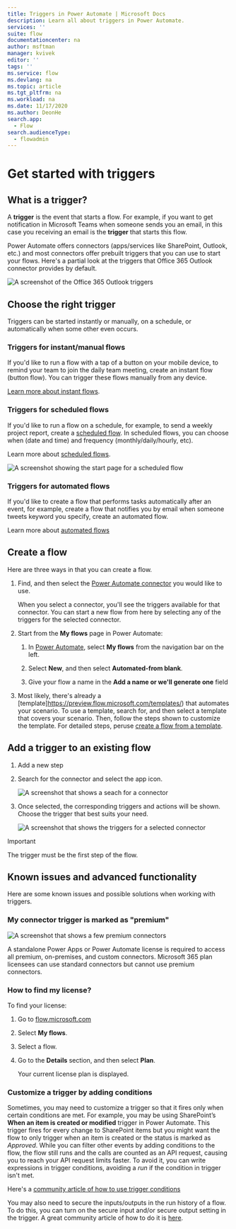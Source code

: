 ```yaml
---
title: Triggers in Power Automate | Microsoft Docs
description: Learn all about triggers in Power Automate.
services: ''
suite: flow
documentationcenter: na
author: msftman
manager: kvivek
editor: ''
tags: ''
ms.service: flow
ms.devlang: na
ms.topic: article
ms.tgt_pltfrm: na
ms.workload: na
ms.date: 11/17/2020
ms.author: DeonHe
search.app: 
  - Flow
search.audienceType: 
  - flowadmin
---
```



# Get started with triggers

## What is a trigger?

A **trigger** is the event that starts a flow. For example, if you want to get notification in Microsoft Teams when someone sends you an email, in this case you receiving an email is the **trigger** that starts this flow.

Power Automate offers connectors (apps/services like SharePoint, Outlook, etc.) and most connectors
offer prebuilt triggers that you can use to start your flows. Here's a partial look at the triggers that Office 365 Outlook connector provides by default.

   ![A screenshot of the Office 365 Outlook triggers](./media/triggers-introduction/12700a7ab29c81632d6c15024a9779e8.png)

## Choose the right trigger

Triggers can be started instantly or manually, on a schedule, or automatically when some other even occurs.

### Triggers for instant/manual flows

If you'd like to run a flow with a tap of a button on your mobile device, to remind your team to join the daily team meeting, create an instant flow (button flow). You can trigger these flows manually from any device. 

[Learn more about instant flows](https://docs.microsoft.com/power-automate/introduction-to-button-flows#trigger-an-instant-flow).


### Triggers for scheduled flows

If you'd like to run a flow on a schedule, for example, to send a weekly project report, create a [scheduled flow](). In scheduled flows, you can choose when (date and time) and frequency (monthly/daily/hourly, etc). 

Learn more about [scheduled flows](https://docs.microsoft.com/power-automate/run-scheduled-tasks).

![A screenshot showing the start page for a scheduled flow](./media/triggers-introduction//1270c8bd76f42e6531daa735a562502a.png)


### Triggers for automated flows

If you'd like to create a flow that performs tasks automatically after an event, for example, create a flow that notifies you by email when someone tweets keyword you specify, create an automated flow. 

Learn more about [automated flows](https://docs.microsoft.com/power-automate/get-started-logic-flow)

## Create a flow

Here are three ways in that you can create a flow.

1. Find, and then select the [Power Automate connector](https://preview.flow.microsoft.com/connectors/) you would like to use.

   When you select a connector, you'll see the triggers available for that connector. You can start a new flow from here by selecting any of the triggers for the selected connector.
    
1. Start from the **My flows** page in Power Automate:

    1. In [Power Automate](https://flow.microsoft.com/), select **My
        flows** from the navigation bar on the left.

    1. Select **New**, and then select **Automated-from blank**.

    1. Give your flow a name in the **Add a name or we'll generate one** field

1. Most likely, there's already a [template]https://preview.flow.microsoft.com/templates/) that automates your scenario. To use a template, search for, and then select a template that covers your scenario. Then, follow the steps shown to customize the template. For detailed steps, peruse [create a flow from a template](https://docs.microsoft.com/power-automate/get-started-logic-template).

## Add a trigger to an existing flow 

1. Add a new step

1. Search for the connector and select the app icon.

   ![A screenshot that shows a seach for a connector](./media/triggers-introduction/da75261b15a79f891d38b4adbe9be3f3.png)

1. Once selected, the corresponding triggers and actions will be shown. Choose
    the trigger that best suits your need.

   ![A screenshot that shows the triggers for a selected connector](./media/triggers-introduction/d869f08de1135874ed9f0dcbe6fa002d.png)

>[!IMPORTANT]
>The trigger must be the first step of the flow.


## Known issues and advanced functionality

Here are some known issues and possible solutions when working with triggers.

### My connector trigger is marked as "premium"

![A screenshot that shows a few premium connectors](./media/triggers-introduction/0ad60bf46f3ddd4f9722ff07ba2caf3a.png)

A standalone Power Apps or Power Automate license is required to access all premium, on-premises, and custom connectors. Microsoft 365 plan licensees can use standard connectors but cannot use premium connectors.

### How to find my license?

To find your license:

1. Go to [flow.microsoft.com](https://preview.flow.microsoft.com/)

1. Select **My flows**.

1. Select a flow.

1. Go to the **Details** section, and then select **Plan**.  

   Your current license plan is displayed.

### Customize a trigger by adding conditions

Sometimes, you may need to customize a trigger so that it fires only when certain conditions are met. For example, you may be using SharePoint’s **When an item is created or modified** trigger in Power Automate. This trigger fires for every
change to SharePoint items but you might want the flow to only trigger when an item is
created or the status is marked as *Approved*. While you can filter other events by
adding conditions to the flow, the flow still runs and the calls are
counted as an API request, causing you to reach your API request limits faster.
To avoid it, you can write expressions in trigger conditions, avoiding a *run* if the condition in trigger isn't met.

Here's a [community article of how to use trigger conditions](https://www.timlinenterprises.com/microsoft-power-automate-flow-trigger-conditions/)

You may also need to secure the inputs/outputs in the run history of a flow. To do this, you can turn on the secure input and/or secure output setting in the trigger. A great community article of how to do it is [here](https://d365demystified.com/2019/12/19/secure-input-output-in-power-automate-run-history/).

